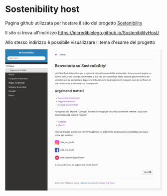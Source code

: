 # Sostenibility host

Pagina github utilizzata per hostare il sito del progetto [Sostenibility](https://github.com/IncredibleLego/Sostenibility)

Il sito si trova all'indirizzo https://incrediblelego.github.io/SostenibilityHost/

Allo stesso indirizzo è possibile visualizzare il tema d'esame del progetto

![Sostenibility](./img/assets/sostenibility.png)
